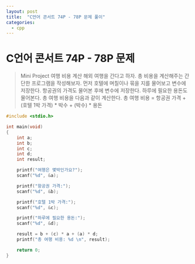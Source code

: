 ```yaml
---
layout: post
title:  "C언어 콘서트 74P - 78P 문제 풀이"
categories:
  - cpp
---
```

# C언어 콘서트 74P - 78P 문제

> Mini Project    여행 비용 계산
해외 여행을 간다고 하자. 총 비용을 계산해주는 간단한 프로그램을 작성해보자. 먼저 호텔에 며칠이나 묶을 지를 물어보고 변수에 저장한다. 항공권의 가격도 물어본 후에 변수에 저장한다. 
하루에 필요한 용돈도 물어본다. 총 여행 비용을 다음과 같이 계산한다. 총 여행 비용 = 항공권 가격 + (호텔 1박 가격) * 박수 + (박수) * 용돈
```C
#include <stdio.h>

int main(void)
{
    int a;
    int b;
    int c;
    int d;
    int result;

    printf("여행은 몇박인가요?");
    scanf("%d", &a);

    printf("항공권 가격:");
    scanf("%d", &b);

    printf("호텔 1박 가격:");
    scanf("%d", &c);

    printf("하루에 필요한 용돈:");
    scanf("%d", &d);

    result = b + (c) * a + (a) * d;
    printf("총 여행 비용: %d \n", result);

    return 0;
}
```
